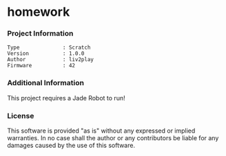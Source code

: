 homework
================



### Project Information
```
Type              : Scratch
Version           : 1.0.0
Author            : liv2play
Firmware          : 42
```

### Additional Information
This project requires a Jade Robot to run!

### License
This software is provided "as is" without any expressed or implied warranties.  In no case shall the author or any contributors be liable for any damages caused by the use of this software.

